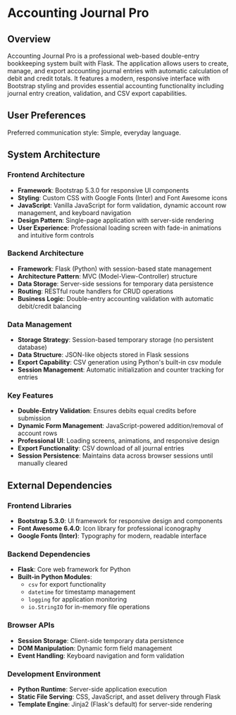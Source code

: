 # Accounting Journal Pro

## Overview

Accounting Journal Pro is a professional web-based double-entry bookkeeping system built with Flask. The application allows users to create, manage, and export accounting journal entries with automatic calculation of debit and credit totals. It features a modern, responsive interface with Bootstrap styling and provides essential accounting functionality including journal entry creation, validation, and CSV export capabilities.

## User Preferences

Preferred communication style: Simple, everyday language.

## System Architecture

### Frontend Architecture
- **Framework**: Bootstrap 5.3.0 for responsive UI components
- **Styling**: Custom CSS with Google Fonts (Inter) and Font Awesome icons
- **JavaScript**: Vanilla JavaScript for form validation, dynamic account row management, and keyboard navigation
- **Design Pattern**: Single-page application with server-side rendering
- **User Experience**: Professional loading screen with fade-in animations and intuitive form controls

### Backend Architecture
- **Framework**: Flask (Python) with session-based state management
- **Architecture Pattern**: MVC (Model-View-Controller) structure
- **Data Storage**: Server-side sessions for temporary data persistence
- **Routing**: RESTful route handlers for CRUD operations
- **Business Logic**: Double-entry accounting validation with automatic debit/credit balancing

### Data Management
- **Storage Strategy**: Session-based temporary storage (no persistent database)
- **Data Structure**: JSON-like objects stored in Flask sessions
- **Export Capability**: CSV generation using Python's built-in csv module
- **Session Management**: Automatic initialization and counter tracking for entries

### Key Features
- **Double-Entry Validation**: Ensures debits equal credits before submission
- **Dynamic Form Management**: JavaScript-powered addition/removal of account rows
- **Professional UI**: Loading screens, animations, and responsive design
- **Export Functionality**: CSV download of all journal entries
- **Session Persistence**: Maintains data across browser sessions until manually cleared

## External Dependencies

### Frontend Libraries
- **Bootstrap 5.3.0**: UI framework for responsive design and components
- **Font Awesome 6.4.0**: Icon library for professional iconography
- **Google Fonts (Inter)**: Typography for modern, readable interface

### Backend Dependencies
- **Flask**: Core web framework for Python
- **Built-in Python Modules**: 
  - `csv` for export functionality
  - `datetime` for timestamp management
  - `logging` for application monitoring
  - `io.StringIO` for in-memory file operations

### Browser APIs
- **Session Storage**: Client-side temporary data persistence
- **DOM Manipulation**: Dynamic form field management
- **Event Handling**: Keyboard navigation and form validation

### Development Environment
- **Python Runtime**: Server-side application execution
- **Static File Serving**: CSS, JavaScript, and asset delivery through Flask
- **Template Engine**: Jinja2 (Flask's default) for server-side rendering